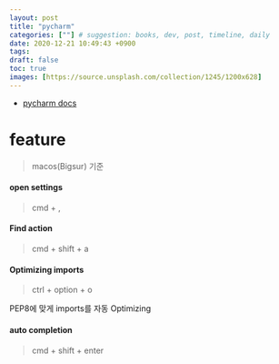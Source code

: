 ```yaml
---
layout: post
title: "pycharm"
categories: [""] # suggestion: books, dev, post, timeline, daily
date: 2020-12-21 10:49:43 +0900
tags: 
draft: false
toc: true
images: [https://source.unsplash.com/collection/1245/1200x628]
---
```


- [pycharm docs](https://www.jetbrains.com/help/pycharm/working-with-source-code.html)

# feature
> macos(Bigsur) 기준


#### open settings
> cmd + ,

#### Find action
> cmd + shift + a

#### Optimizing imports 
> ctrl + option + o

PEP8에 맞게 imports를 자동 Optimizing

#### auto completion
> cmd + shift + enter